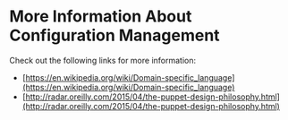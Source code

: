 # More Information About Configuration Management

Check out the following links for more information:
* [https://en.wikipedia.org/wiki/Domain-specific_language](https://en.wikipedia.org/wiki/Domain-specific_language)
* [http://radar.oreilly.com/2015/04/the-puppet-design-philosophy.html](http://radar.oreilly.com/2015/04/the-puppet-design-philosophy.html)
